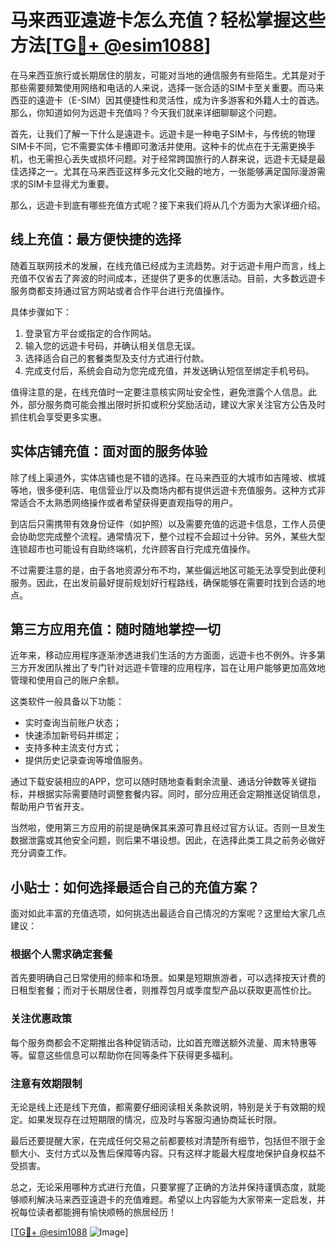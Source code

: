 # 马来西亚遠遊卡怎么充值？轻松掌握这些方法[[TG💪+ @esim1088](https://t.me/s/esim1088)]

在马来西亚旅行或长期居住的朋友，可能对当地的通信服务有些陌生。尤其是对于那些需要频繁使用网络和电话的人来说，选择一张合适的SIM卡至关重要。而马来西亚的遠遊卡（E-SIM）因其便捷性和灵活性，成为许多游客和外籍人士的首选。那么，你知道如何为远遊卡充值吗？今天我们就来详细聊聊这个问题。

首先，让我们了解一下什么是遠遊卡。远遊卡是一种电子SIM卡，与传统的物理SIM卡不同，它不需要实体卡槽即可激活并使用。这种卡的优点在于无需更换手机，也无需担心丢失或损坏问题。对于经常跨国旅行的人群来说，远遊卡无疑是最佳选择之一。尤其在马来西亚这样多元文化交融的地方，一张能够满足国际漫游需求的SIM卡显得尤为重要。

那么，远遊卡到底有哪些充值方式呢？接下来我们将从几个方面为大家详细介绍。

## 线上充值：最方便快捷的选择

随着互联网技术的发展，在线充值已经成为主流趋势。对于远遊卡用户而言，线上充值不仅省去了奔波的时间成本，还提供了更多的优惠活动。目前，大多数远遊卡服务商都支持通过官方网站或者合作平台进行充值操作。

具体步骤如下：
1. 登录官方平台或指定的合作网站。
2. 输入您的远遊卡号码，并确认相关信息无误。
3. 选择适合自己的套餐类型及支付方式进行付款。
4. 完成支付后，系统会自动为您完成充值，并发送确认短信至绑定手机号码。

值得注意的是，在线充值时一定要注意核实网址安全性，避免泄露个人信息。此外，部分服务商可能会推出限时折扣或积分奖励活动，建议大家关注官方公告及时抓住机会享受更多实惠。

## 实体店铺充值：面对面的服务体验

除了线上渠道外，实体店铺也是不错的选择。在马来西亚的大城市如吉隆坡、槟城等地，很多便利店、电信营业厅以及商场内都有提供远遊卡充值服务。这种方式非常适合不太熟悉网络操作或者希望获得更直观指导的用户。

到店后只需携带有效身份证件（如护照）以及需要充值的远遊卡信息，工作人员便会协助您完成整个流程。通常情况下，整个过程不会超过十分钟。另外，某些大型连锁超市也可能设有自助终端机，允许顾客自行完成充值操作。

不过需要注意的是，由于各地资源分布不均，某些偏远地区可能无法享受到此便利服务。因此，在出发前最好提前规划好行程路线，确保能够在需要时找到合适的地点。

## 第三方应用充值：随时随地掌控一切

近年来，移动应用程序逐渐渗透进我们生活的方方面面，远遊卡也不例外。许多第三方开发团队推出了专门针对远遊卡管理的应用程序，旨在让用户能够更加高效地管理和使用自己的账户余额。

这类软件一般具备以下功能：
- 实时查询当前账户状态；
- 快速添加新号码并绑定；
- 支持多种主流支付方式；
- 提供历史记录查询等增值服务。

通过下载安装相应的APP，您可以随时随地查看剩余流量、通话分钟数等关键指标，并根据实际需要随时调整套餐内容。同时，部分应用还会定期推送促销信息，帮助用户节省开支。

当然啦，使用第三方应用的前提是确保其来源可靠且经过官方认证。否则一旦发生数据泄露或其他安全问题，则后果不堪设想。因此，在选择此类工具之前务必做好充分调查工作。

## 小贴士：如何选择最适合自己的充值方案？

面对如此丰富的充值选项，如何挑选出最适合自己情况的方案呢？这里给大家几点建议：

### 根据个人需求确定套餐
首先要明确自己日常使用的频率和场景。如果是短期旅游者，可以选择按天计费的日租型套餐；而对于长期居住者，则推荐包月或季度型产品以获取更高性价比。

### 关注优惠政策
每个服务商都会不定期推出各种促销活动，比如首充赠送额外流量、周末特惠等等。留意这些信息可以帮助你在同等条件下获得更多福利。

### 注意有效期限制
无论是线上还是线下充值，都需要仔细阅读相关条款说明，特别是关于有效期的规定。如果发现存在过短期限的情况，应及时与客服沟通协商延长时限。

最后还要提醒大家，在完成任何交易之前都要核对清楚所有细节，包括但不限于金额大小、支付方式以及售后保障等内容。只有这样才能最大程度地保护自身权益不受损害。

总之，无论采用哪种方式进行充值，只要掌握了正确的方法并保持谨慎态度，就能够顺利解决马来西亚遠遊卡的充值难题。希望以上内容能为大家带来一定启发，并祝每位读者都能拥有愉快顺畅的旅居经历！

[[TG💪+ @esim1088](https://t.me/s/esim1088) ![Image](https://i.postimg.cc/4NQfJmqS/Snipaste-2025-05-13-00-14-12.png)]